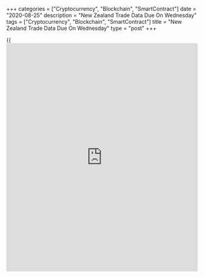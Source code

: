 +++
categories = ["Cryptocurrency", "Blockchain", "SmartContract"]
date = "2020-08-25"
description = "New Zealand Trade Data Due On Wednesday"
tags = ["Cryptocurrency", "Blockchain", "SmartContract"]
title = "New Zealand Trade Data Due On Wednesday"
type = "post"
+++

{{<iframe id="large-banner" src="https://www.bounty.group/#slide=27.0" width="100%" height="600" scrolling="no" style="border: 0px solid rgb(216, 221, 230); border-radius: 3px;">}}

New Zealand will on Wednesday release July figures for imports, exports
and trade balance, highlighting a modest day for Asia-Pacific economic
activity.

In June, imports were worth NZ$4.64 billion and exports were at NZ$5.07
billion for a trade surplus of NZ$426 million.

Australia will provide Q2 numbers for construction work done, with
forecasts suggesting a drop of 5.8 percent on quarter following the 1.0
percent fall in the three months prior.

Japan will see final June results for its leading and coincident
economic indexes. The leading index is tipped to see a score of 85.0, up
from 78.4, while the coincident is expected to rise to 76.4 from 73.4.

Thailand will release July numbers for industrial production; in June,
production plummeted 17.66 percent on year.

Singapore will provide July data for industrial production; in June,
production added 0.2 percent on month and sank 6.7 percent on year.

Hong Kong will see July figures for imports, exports and trade balance.
In June, imports shed 7.1 percent on year and exports dropped 1.3
percent for a trade deficit of HKD33.3 billion.

For comments and feedback [contact](https://www.playgroundfx.com/contact/): editorial@rtt[news](https://www.letsplayfx.com/blog/forex-news-website/).com

[Economic News][1]

 **What parts of the world are seeing the best (and worst) economic
performances lately? Click[here][2] to check out our [Econ Scorecard][2]
and find out! See up-to-the-moment [ranking](https://www.playgroundfx.com/blog/crypto-exchange-ranking/)s for the best and worst
performers in [GDP][2], [unemployment rate][3], [inflation][4] and much
more.**

   1. www.rtt[news](https://www.letsplayfx.com/blog/forex-news-website/).com/Content/EconomicNews.aspx
   2. www.rtt[news](https://www.letsplayfx.com/blog/forex-news-website/).com/economic-scorecard/world-rank/GDP/highest-performance.aspx
   3. www.rtt[news](https://www.letsplayfx.com/blog/forex-news-website/).com/economic-scorecard/world-rank/unemployment-rate/lowest-performance.aspx
   4. www.rtt[news](https://www.letsplayfx.com/blog/forex-news-website/).com/economic-scorecard/world-rank/CPI/highest-performance.aspx